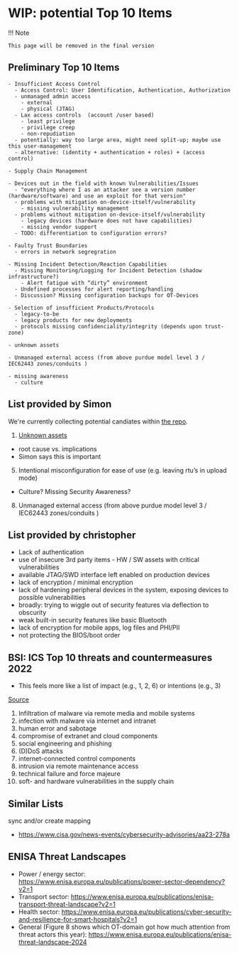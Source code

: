 # WIP: potential Top 10 Items

!!! Note

    This page will be removed in the final version

## Preliminary Top 10 Items

```text
- Insufficient Access Control
  - Access Control: User Identification, Authentication, Authorization
  - unmanaged admin access
    - external
    - physical (JTAG)
  - Lax access controls  (account /user based)
    - least privilege
    - privilege creep
    - non-repudiation
  - potentially: way too large area, might need split-up; maybe use this user-management
  - alternative: (identity + authentication + roles) + (access control)

- Supply Chain Management

- Devices out in the field with known Vulnerabilities/Issues
  - "everything where I as an attacker see a version number (hardware/software) and use an exploit for that version"
  - problems with mitigation on-device-itself/vulnerability
    - missing vulnerability management
  - problems without mitigation on-device-itself/vulnerability
    - legacy devices (hardware does not have capabilities)
    - missing vendor support
  - TODO: differentiation to configuration errors?

- Faulty Trust Boundaries
  - errors in network segregration

- Missing Incident Detection/Reaction Capabilities
  - Missing Monitoring/Logging for Incident Detection (shadow infrastructure?)
    - Alert fatigue with “dirty” environment
  - Undefined processes for alert reporting/handling
  - Discussion? Missing configuration backups for OT-Devices

- Selection of insufficient Products/Protocols
  - legacy-to-be
  - legacy products for new deployments
  - protocols missing confidenciality/integrity (depends upon trust-zone)

- unknown assets

- Unmanaged external access (from above purdue model level 3 / IEC62443 zones/conduits )

- missing awareness
  - culture
```

## List provided by Simon

We're currently collecting potential candiates within [the repo](/docs/potential-top-10).

1. [Unknown assets](/the-top-10/unknown-assets/)
  - root cause vs. implications
  - Simon says this is important
5. Intentional misconfiguration for ease of use (e.g. leaving rtu’s in upload mode)
  - Culture? Missing Security Awareness?
8. Unmanaged external access (from above purdue model level 3 / IEC62443 zones/conduits )

## List provided by christopher

- Lack of authentication
- use of insecure 3rd party items - HW / SW assets with critical vulnerabilities
- available JTAG/SWD interface left enabled on production devices
- lack of encryption / minimal encryption
- lack of hardening peripheral devices in the system, exposing devices to possible vulnerabilities
- broadly: trying to wiggle out of security features via deflection to obscurity
- weak built-in security features like basic Bluetooth
- lack of encryption for mobile apps, log files and PHI/PII
- not protecting the BIOS/boot order

## BSI: ICS Top 10 threats and countermeasures 2022

- This feels more like a list of impact (e.g., 1, 2, 6) or intentions (e.g., 3)

[Source](https://www.allianz-fuer-cybersicherheit.de/SharedDocs/Downloads/Webs/ACS/DE/BSI-CS/BSI-CS_005E.pdf?__blob=publicationFile&v=6)

1. Infiltration of malware via remote media and mobile systems
2. infection with malware via internet and intranet
3. human error and sabotage
4. compromise of extranet and cloud components
5. social engineering and phishing
6. (D)DoS attacks
7. internet-connected control components
8. intrusion via remote maintenance access
9. technical failure and force majeure
10. soft- and hardware vulnerabilities in the supply chain

## Similar Lists

sync and/or create mapping

- <https://www.cisa.gov/news-events/cybersecurity-advisories/aa23-278a>

## ENISA Threat Landscapes

- Power / energy sector: <https://www.enisa.europa.eu/publications/power-sector-dependency?v2=1>
- Transport sector: <https://www.enisa.europa.eu/publications/enisa-transport-threat-landscape?v2=1>
- Health sector: <https://www.enisa.europa.eu/publications/cyber-security-and-resilience-for-smart-hospitals?v2=1>
- General (Figure 8 shows which OT-domain got how much attention from threat actors this year): <https://www.enisa.europa.eu/publications/enisa-threat-landscape-2024>
